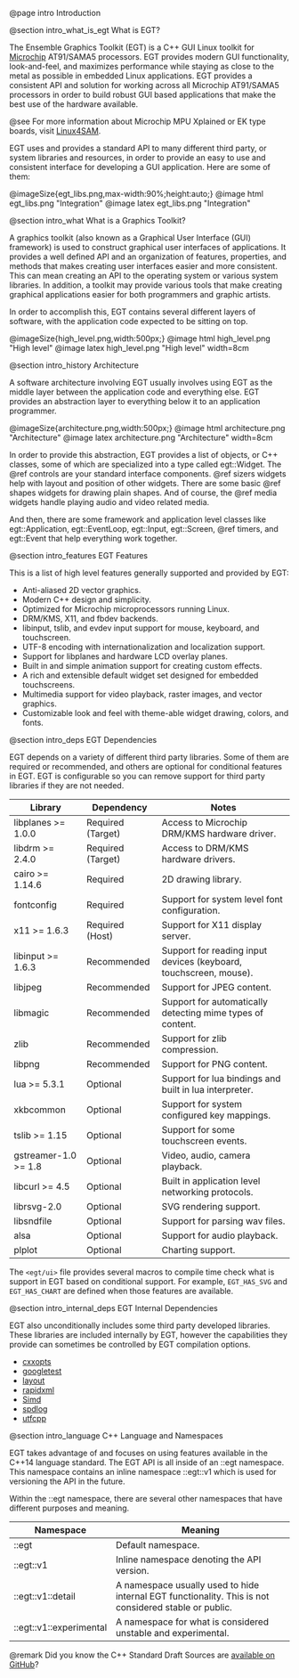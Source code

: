  @page intro Introduction

@section intro_what_is_egt What is EGT?

The Ensemble Graphics Toolkit (EGT) is a C++ GUI Linux toolkit for
[Microchip](https://www.microchip.com/) AT91/SAMA5 processors.  EGT provides
modern GUI functionality, look-and-feel, and maximizes performance while staying
as close to the metal as possible in embedded Linux applications. EGT provides a
consistent API and solution for working across all Microchip AT91/SAMA5
processors in order to build robust GUI based applications that make the best
use of the hardware available.

@see For more information about Microchip MPU Xplained or EK type boards, visit
[Linux4SAM](http://www.at91.com/linux4sam/bin/view/Linux4SAM).

EGT uses and provides a standard API to many different third party, or system
libraries and resources, in order to provide an easy to use and consistent
interface for developing a GUI application.  Here are some of them:

@imageSize{egt_libs.png,max-width:90%;height:auto;}
@image html egt_libs.png "Integration"
@image latex egt_libs.png "Integration"


@section intro_what What is a Graphics Toolkit?

A graphics toolkit (also known as a Graphical User Interface (GUI) framework) is
used to construct graphical user interfaces of applications.  It provides a
well defined API and an organization of features, properties, and methods that
makes creating user interfaces easier and more consistent. This can mean
creating an API to the operating system or various system libraries.  In
addition, a toolkit may provide various tools that make creating graphical
applications easier for both programmers and graphic artists.

In order to accomplish this, EGT contains several different layers of software,
with the application code expected to be sitting on top.

@imageSize{high_level.png,width:500px;}
@image html high_level.png "High level"
@image latex high_level.png "High level" width=8cm

@section intro_history Architecture

A software architecture involving EGT usually involves using EGT as the middle
layer between the application code and everything else.  EGT provides an
abstraction layer to everything below it to an application programmer.

@imageSize{architecture.png,width:500px;}
@image html architecture.png "Architecture"
@image latex architecture.png "Architecture" width=8cm

In order to provide this abstraction, EGT provides a list of objects, or C++
classes, some of which are specialized into a type called egt::Widget. The @ref
controls are your standard interface components.  @ref sizers widgets help with
layout and position of other widgets.  There are some basic @ref shapes widgets
for drawing plain shapes.  And of course, the @ref media widgets handle playing
audio and video related media.

And then, there are some framework and application level classes like
egt::Application, egt::EventLoop, egt::Input, egt::Screen, @ref timers, and
egt::Event that help everything work together.

@section intro_features EGT Features

This is a list of high level features generally supported and provided by EGT:

- Anti-aliased 2D vector graphics.
- Modern C++ design and simplicity.
- Optimized for Microchip microprocessors running Linux.
- DRM/KMS, X11, and fbdev backends.
- libinput, tslib, and evdev input support for mouse, keyboard, and touchscreen.
- UTF-8 encoding with internationalization and localization support.
- Support for libplanes and hardware LCD overlay planes.
- Built in and simple animation support for creating custom effects.
- A rich and extensible default widget set designed for embedded touchscreens.
- Multimedia support for video playback, raster images, and vector graphics.
- Customizable look and feel with theme-able widget drawing, colors, and fonts.

@section intro_deps EGT Dependencies

EGT depends on a variety of different third party libraries.  Some of them are
required or recommended, and others are optional for conditional features in
EGT.  EGT is configurable so you can remove support for third party libraries if
they are not needed.

Library              | Dependency        | Notes
-------------------- | ----------------- | --------------
libplanes >= 1.0.0   | Required (Target) | Access to Microchip DRM/KMS hardware driver.
libdrm >= 2.4.0      | Required (Target) | Access to DRM/KMS hardware drivers.
cairo >= 1.14.6      | Required          | 2D drawing library.
fontconfig           | Required          | Support for system level font configuration.
x11 >= 1.6.3         | Required (Host)   | Support for X11 display server.
libinput >= 1.6.3    | Recommended       | Support for reading input devices (keyboard, touchscreen, mouse).
libjpeg              | Recommended       | Support for JPEG content.
libmagic             | Recommended       | Support for automatically detecting mime types of content.
zlib                 | Recommended       | Support for zlib compression.
libpng               | Recommended       | Support for PNG content.
lua >= 5.3.1         | Optional          | Support for lua bindings and built in lua interpreter.
xkbcommon            | Optional          | Support for system configured key mappings.
tslib >= 1.15        | Optional          | Support for some touchscreen events.
gstreamer-1.0 >= 1.8 | Optional          | Video, audio, camera playback.
libcurl >= 4.5       | Optional          | Built in application level networking protocols.
librsvg-2.0          | Optional          | SVG rendering support.
libsndfile           | Optional          | Support for parsing wav files.
alsa                 | Optional          | Support for audio playback.
plplot               | Optional          | Charting support.

The `<egt/ui>` file provides several macros to compile time check what is support
in EGT based on conditional support.  For example, `EGT_HAS_SVG` and `EGT_HAS_CHART`
are defined when those features are available.

@section intro_internal_deps EGT Internal Dependencies

EGT also unconditionally includes some third party developed libraries.  These
libraries are included internally by EGT, however the capabilities they provide
can sometimes be controlled by EGT compilation options.

- [cxxopts](https://github.com/jarro2783/cxxopts)
- [googletest](https://github.com/google/googletest)
- [layout](https://github.com/randrew/layout)
- [rapidxml](http://rapidxml.sourceforge.net/)
- [Simd](https://github.com/ermig1979/Simd)
- [spdlog](https://github.com/gabime/spdlog)
- [utfcpp](http://utfcpp.sourceforge.net/)

@section intro_language C++ Language and Namespaces

EGT takes advantage of and focuses on using features available in the C++14
language standard.  The EGT API is all inside of an ::egt namespace.  This
namespace contains an inline namespace ::egt::v1 which is used for versioning
the API in the future.

Within the ::egt namespace, there are several other namespaces that have
different purposes and meaning.

Namespace                 | Meaning
------------------------- | -------------
::egt                     | Default namespace.
::egt::v1                 | Inline namespace denoting the API version.
::egt::v1::detail         | A namespace usually used to hide internal EGT functionality.  This is not considered stable or public.
::egt::v1::experimental   | A namespace for what is considered unstable and experimental.

@remark Did you know the C++ Standard Draft Sources are [available on GitHub](https://github.com/cplusplus/draft)?
